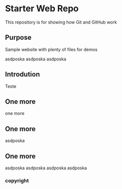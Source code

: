 # Starter Web Repo

This repository is for showing how Git and GitHub work

## Purpose

Sample website with plenty of files for demos

asdposka
asdposka
asdposka

## Introdution

Teste

## One more

one more

## One more

asdposka

## One more

asdposka
asdposka
asdposka
asdposka

### copyright